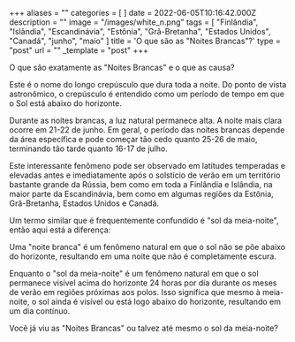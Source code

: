 +++
aliases = ""
categories = [ ]
date = 2022-06-05T10:16:42.000Z
description = ""
image = "/images/white_n.png"
tags = [
  "Finlândia",
  "Islândia",
  "Escandinávia",
  "Estônia",
  "Grã-Bretanha",
  "Estados Unidos",
  "Canadá",
  "junho",
  "maio"
]
title = 'O que são as "Noites Brancas"?'
type = "post"
url = ""
_template = "post"
+++

O que são exatamente as "Noites Brancas" e o que as causa?

Este é o nome do longo crepúsculo que dura toda a noite. Do ponto de vista astronômico, o crepúsculo é entendido como um período de tempo em que o Sol está abaixo do horizonte.

Durante as noites brancas, a luz natural permanece alta. A noite mais clara ocorre em 21-22 de junho. Em geral, o período das noites brancas depende da área específica e pode começar tão cedo quanto 25-26 de maio, terminando tão tarde quanto 16-17 de julho.

Este interessante fenômeno pode ser observado em latitudes temperadas e elevadas antes e imediatamente após o solstício de verão em um território bastante grande da Rússia, bem como em toda a Finlândia e Islândia, na maior parte da Escandinávia, bem como em algumas regiões da Estônia, Grã-Bretanha, Estados Unidos e Canadá.

Um termo similar que é frequentemente confundido é "sol da meia-noite", então aqui está a diferença:

Uma "noite branca" é um fenômeno natural em que o sol não se põe abaixo do horizonte, resultando em uma noite que não é completamente escura.

Enquanto o "sol da meia-noite" é um fenômeno natural em que o sol permanece visível acima do horizonte 24 horas por dia durante os meses de verão em regiões próximas aos polos. Isso significa que mesmo à meia-noite, o sol ainda é visível ou está logo abaixo do horizonte, resultando em um dia contínuo.

Você já viu as "Noites Brancas" ou talvez até mesmo o sol da meia-noite?
